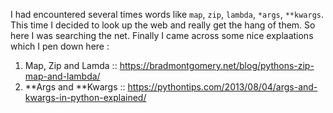 I had encountered several times words like `map`, `zip`, `lambda`, `*args`, `**kwargs`.
This time I decided to look up the web and really get the hang of them.
So here I was searching the net.
Finally I came across some nice explaations which I pen down here :

1. Map, Zip and Lamda :: https://bradmontgomery.net/blog/pythons-zip-map-and-lambda/
2. **Args and **Kwargs :: https://pythontips.com/2013/08/04/args-and-kwargs-in-python-explained/
